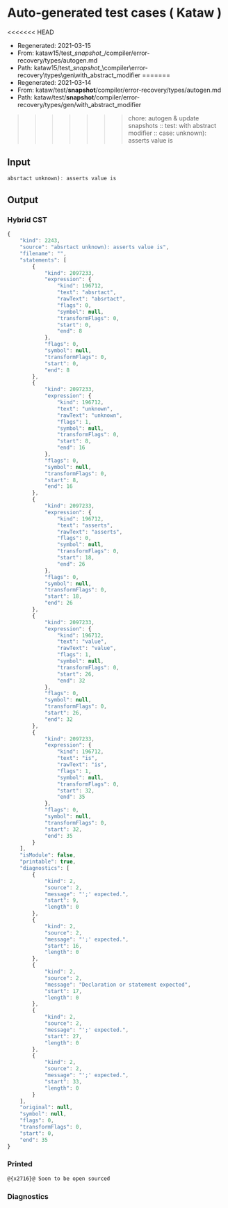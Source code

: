 # Auto-generated test cases ( Kataw )
<<<<<<< HEAD
- Regenerated: 2021-03-15
- From: kataw15/test\__snapshot__/compiler/error-recovery/types/autogen.md
- Path: kataw15/test\__snapshot__\compiler\error-recovery\types\gen\with_abstract_modifier
=======
- Regenerated: 2021-03-14
- From: kataw/test/__snapshot__/compiler/error-recovery/types/autogen.md
- Path: kataw/test/__snapshot__/compiler/error-recovery/types/gen/with_abstract_modifier
>>>>>>> chore: autogen & update snapshots
> :: test: with abstract modifier
> :: case: unknown): asserts value is
## Input

`````js
absrtact unknown): asserts value is
`````

## Output

### Hybrid CST

```javascript
{
    "kind": 2243,
    "source": "absrtact unknown): asserts value is",
    "filename": "",
    "statements": [
        {
            "kind": 2097233,
            "expression": {
                "kind": 196712,
                "text": "absrtact",
                "rawText": "absrtact",
                "flags": 0,
                "symbol": null,
                "transformFlags": 0,
                "start": 0,
                "end": 8
            },
            "flags": 0,
            "symbol": null,
            "transformFlags": 0,
            "start": 0,
            "end": 8
        },
        {
            "kind": 2097233,
            "expression": {
                "kind": 196712,
                "text": "unknown",
                "rawText": "unknown",
                "flags": 1,
                "symbol": null,
                "transformFlags": 0,
                "start": 8,
                "end": 16
            },
            "flags": 0,
            "symbol": null,
            "transformFlags": 0,
            "start": 8,
            "end": 16
        },
        {
            "kind": 2097233,
            "expression": {
                "kind": 196712,
                "text": "asserts",
                "rawText": "asserts",
                "flags": 0,
                "symbol": null,
                "transformFlags": 0,
                "start": 18,
                "end": 26
            },
            "flags": 0,
            "symbol": null,
            "transformFlags": 0,
            "start": 18,
            "end": 26
        },
        {
            "kind": 2097233,
            "expression": {
                "kind": 196712,
                "text": "value",
                "rawText": "value",
                "flags": 1,
                "symbol": null,
                "transformFlags": 0,
                "start": 26,
                "end": 32
            },
            "flags": 0,
            "symbol": null,
            "transformFlags": 0,
            "start": 26,
            "end": 32
        },
        {
            "kind": 2097233,
            "expression": {
                "kind": 196712,
                "text": "is",
                "rawText": "is",
                "flags": 1,
                "symbol": null,
                "transformFlags": 0,
                "start": 32,
                "end": 35
            },
            "flags": 0,
            "symbol": null,
            "transformFlags": 0,
            "start": 32,
            "end": 35
        }
    ],
    "isModule": false,
    "printable": true,
    "diagnostics": [
        {
            "kind": 2,
            "source": 2,
            "message": "';' expected.",
            "start": 9,
            "length": 0
        },
        {
            "kind": 2,
            "source": 2,
            "message": "';' expected.",
            "start": 16,
            "length": 0
        },
        {
            "kind": 2,
            "source": 2,
            "message": "Declaration or statement expected",
            "start": 17,
            "length": 0
        },
        {
            "kind": 2,
            "source": 2,
            "message": "';' expected.",
            "start": 27,
            "length": 0
        },
        {
            "kind": 2,
            "source": 2,
            "message": "';' expected.",
            "start": 33,
            "length": 0
        }
    ],
    "original": null,
    "symbol": null,
    "flags": 0,
    "transformFlags": 0,
    "start": 0,
    "end": 35
}
```

### Printed

```javascript
@{x2716}@ Soon to be open sourced
```

### Diagnostics

```javascript

```

